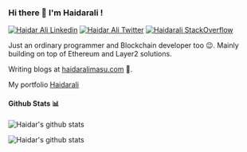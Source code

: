 ### Hi there 👋 I'm Haidarali !

    
[![Haidar Ali Linkedin](https://img.shields.io/badge/LinkedIn-0077B5?style=for-the-badge&logo=linkedin&logoColor=white)](https://www.linkedin.com/in/haidaralimasu/)
[![Haidar Ali Twitter](https://img.shields.io/badge/Twitter-1DA1F2?style=for-the-badge&logo=twitter&logoColor=white)](https://twitter.com/haidaralieth)
[![Haidarali StackOverflow](https://img.shields.io/badge/StackOverflow-F48024?style=for-the-badge&logo=stackoverflow&logoColor=white)](https://stackoverflow.com/users/14995461/haidarali-masu)

Just an ordinary programmer and Blockchain developer too 😉. Mainly building on top of Ethereum and Layer2 solutions.

Writing blogs at [haidaralimasu.com](https://haidaralimasu.com/blogs) 📝.

My portfolio [Haidarali](https://haidaralimasu.com)

#### Github Stats 📊

![Haidar's github stats](https://github-readme-stats.vercel.app/api?username=haidaralimasu&show_icons=true)

![Haidar's github stats](https://github-readme-stats.vercel.app/api/top-langs/?username=haidaralimasu)
